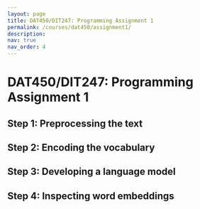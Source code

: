 ```yaml
---
layout: page
title: DAT450/DIT247: Programming Assignment 1
permalink: /courses/dat450/assignment1/
description:
nav: true
nav_order: 4
---
```


# DAT450/DIT247: Programming Assignment 1

## Step 1: Preprocessing the text

## Step 2: Encoding the vocabulary

## Step 3: Developing a language model

## Step 4: Inspecting word embeddings

